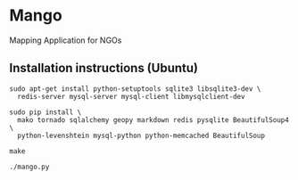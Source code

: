 # Mango

Mapping Application for NGOs

## Installation instructions (Ubuntu)

    sudo apt-get install python-setuptools sqlite3 libsqlite3-dev \
      redis-server mysql-server mysql-client libmysqlclient-dev

    sudo pip install \
      mako tornado sqlalchemy geopy markdown redis pysqlite BeautifulSoup4 \
      python-levenshtein mysql-python python-memcached BeautifulSoup

    make

    ./mango.py